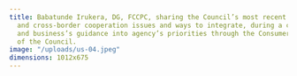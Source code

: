 ```yaml
---
title: Babatunde Irukera, DG, FCCPC, sharing the Council’s most recent enforcement action
  and cross-border cooperation issues and ways to integrate, during a consumer education
  and business’s guidance into agency’s priorities through the Consumer Charter initiative
  of the Council.
image: "/uploads/us-04.jpeg"
dimensions: 1012x675
---
```


